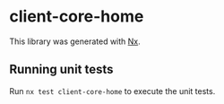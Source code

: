 # client-core-home

This library was generated with [Nx](https://nx.dev).

## Running unit tests

Run `nx test client-core-home` to execute the unit tests.
